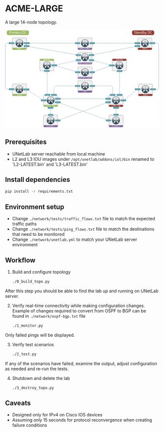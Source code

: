 # ACME-LARGE

A large 14-node topology. 

![Alt text](./network/acme-large.jpg?raw=true "4-node topology")

## Prerequisites

* UNetLab server reachable from local machine
* L2 and L3 IOU images under `/opt/unetlab/addons/iol/bin` renamed to 'L2-LATEST.bin' and 'L3-LATEST.bin'

## Install dependencies

```bash
pip install -r requirements.txt
```

## Environment setup

* Change `./network/tests/traffic_flows.txt` file to match the expected traffic paths
* Change `./network/tests/ping_flows.txt` file to match the destinations that need to be monitored
* Change `./network/unetlab.yml` to match your UNetLab server environment

## Workflow

1. Build and configure topology
    ```bash
    ./0_build_topo.py
    ```  
  
  After this step you should be able to find the lab up and running on UNetLab server.

2. Verify real-time connectivity while making configuration changes. Example of changes required 
   to convert from OSPF to BGP can be found in `./network/ospf-bgp.txt` file
 
    ```bash
    ./1_monitor.py
    ```  

  Only failed pings will be displayed.

3. Verify test scenarios

    ```bash
    ./2_test.py
    ```  

  If any of the scenarios have failed, examine the output, adjust configuration as needed and re-run the tests.

4. Shutdown and delete the lab

    ```bash
    ./3_destroy_topo.py
    ```  

## Caveats

* Designed only for IPv4 on Cisco IOS devices
* Assuming only 15 seconds for protocol reconvergence when creating failure conditions
